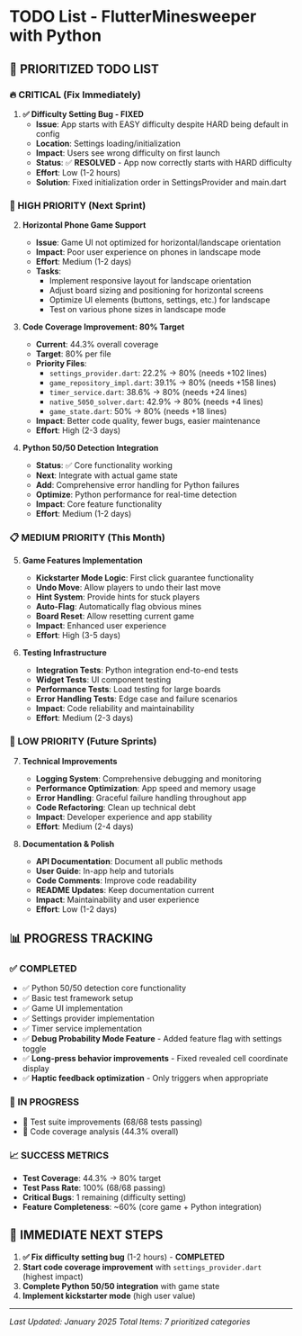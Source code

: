 # TODO List - FlutterMinesweeper with Python

## 🎯 **PRIORITIZED TODO LIST**

### **🔥 CRITICAL (Fix Immediately)**

1. **✅ Difficulty Setting Bug - FIXED** 
   - **Issue**: App starts with EASY difficulty despite HARD being default in config
   - **Location**: Settings loading/initialization
   - **Impact**: Users see wrong difficulty on first launch
   - **Status**: ✅ **RESOLVED** - App now correctly starts with HARD difficulty
   - **Effort**: Low (1-2 hours)
   - **Solution**: Fixed initialization order in SettingsProvider and main.dart

### **🚀 HIGH PRIORITY (Next Sprint)**

2. **Horizontal Phone Game Support**
   - **Issue**: Game UI not optimized for horizontal/landscape orientation
   - **Impact**: Poor user experience on phones in landscape mode
   - **Effort**: Medium (1-2 days)
   - **Tasks**:
     - Implement responsive layout for landscape orientation
     - Adjust board sizing and positioning for horizontal screens
     - Optimize UI elements (buttons, settings, etc.) for landscape
     - Test on various phone sizes in landscape mode

3. **Code Coverage Improvement: 80% Target**
   - **Current**: 44.3% overall coverage
   - **Target**: 80% per file
   - **Priority Files**:
     - `settings_provider.dart`: 22.2% → 80% (needs +102 lines)
     - `game_repository_impl.dart`: 39.1% → 80% (needs +158 lines)
     - `timer_service.dart`: 38.6% → 80% (needs +24 lines)
     - `native_5050_solver.dart`: 42.9% → 80% (needs +4 lines)
     - `game_state.dart`: 50% → 80% (needs +18 lines)
   - **Impact**: Better code quality, fewer bugs, easier maintenance
   - **Effort**: High (2-3 days)

4. **Python 50/50 Detection Integration**
   - **Status**: ✅ Core functionality working
   - **Next**: Integrate with actual game state
   - **Add**: Comprehensive error handling for Python failures
   - **Optimize**: Python performance for real-time detection
   - **Impact**: Core feature functionality
   - **Effort**: Medium (1-2 days)

### **📋 MEDIUM PRIORITY (This Month)**

5. **Game Features Implementation**
   - **Kickstarter Mode Logic**: First click guarantee functionality
   - **Undo Move**: Allow players to undo their last move
   - **Hint System**: Provide hints for stuck players
   - **Auto-Flag**: Automatically flag obvious mines
   - **Board Reset**: Allow resetting current game
   - **Impact**: Enhanced user experience
   - **Effort**: High (3-5 days)

6. **Testing Infrastructure**
   - **Integration Tests**: Python integration end-to-end tests
   - **Widget Tests**: UI component testing
   - **Performance Tests**: Load testing for large boards
   - **Error Handling Tests**: Edge case and failure scenarios
   - **Impact**: Code reliability and maintainability
   - **Effort**: Medium (2-3 days)

### **🔧 LOW PRIORITY (Future Sprints)**

7. **Technical Improvements**
   - **Logging System**: Comprehensive debugging and monitoring
   - **Performance Optimization**: App speed and memory usage
   - **Error Handling**: Graceful failure handling throughout app
   - **Code Refactoring**: Clean up technical debt
   - **Impact**: Developer experience and app stability
   - **Effort**: Medium (2-4 days)

8. **Documentation & Polish**
   - **API Documentation**: Document all public methods
   - **User Guide**: In-app help and tutorials
   - **Code Comments**: Improve code readability
   - **README Updates**: Keep documentation current
   - **Impact**: Maintainability and user experience
   - **Effort**: Low (1-2 days)

## 📊 **PROGRESS TRACKING**

### **✅ COMPLETED**
- ✅ Python 50/50 detection core functionality
- ✅ Basic test framework setup
- ✅ Game UI implementation
- ✅ Settings provider implementation
- ✅ Timer service implementation
- ✅ **Debug Probability Mode Feature** - Added feature flag with settings toggle
- ✅ **Long-press behavior improvements** - Fixed revealed cell coordinate display
- ✅ **Haptic feedback optimization** - Only triggers when appropriate

### **🔄 IN PROGRESS**
- 🔄 Test suite improvements (68/68 tests passing)
- 🔄 Code coverage analysis (44.3% overall)

### **📈 SUCCESS METRICS**
- **Test Coverage**: 44.3% → 80% target
- **Test Pass Rate**: 100% (68/68 passing)
- **Critical Bugs**: 1 remaining (difficulty setting)
- **Feature Completeness**: ~60% (core game + Python integration)

## 🎯 **IMMEDIATE NEXT STEPS**

1. **✅ Fix difficulty setting bug** (1-2 hours) - **COMPLETED**
2. **Start code coverage improvement** with `settings_provider.dart` (highest impact)
3. **Complete Python 50/50 integration** with game state
4. **Implement kickstarter mode** (high user value)

---

*Last Updated: January 2025*
*Total Items: 7 prioritized categories* 
